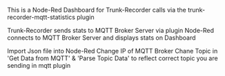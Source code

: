 This is a Node-Red Dashboard for Trunk-Recorder calls via the trunk-recorder-mqtt-statistics plugin

Trunk-Recorder sends stats to MQTT Broker Server via plugin
Node-Red connects to MQTT Broker Server and displays stats on Dashboard


Import Json file into Node-Red
Change IP of MQTT Broker
Chane Topic in 'Get Data from MQTT' & 'Parse Topic Data' to reflect correct topic you are sending in mqtt plugin
